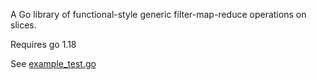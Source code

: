 A Go library of functional-style generic filter-map-reduce operations on slices.

Requires go 1.18

See [example_test.go](example_test.go)
